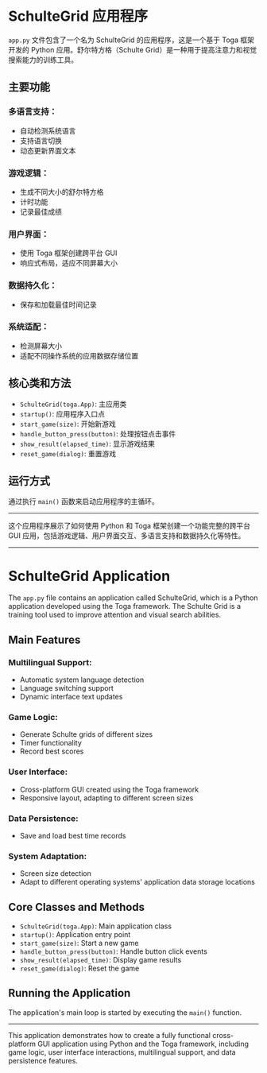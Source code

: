 # SchulteGrid 应用程序

`app.py` 文件包含了一个名为 SchulteGrid 的应用程序，这是一个基于 Toga 框架开发的 Python 应用。舒尔特方格（Schulte Grid）是一种用于提高注意力和视觉搜索能力的训练工具。

## 主要功能

### 多语言支持：

- 自动检测系统语言
- 支持语言切换
- 动态更新界面文本

### 游戏逻辑：

- 生成不同大小的舒尔特方格
- 计时功能
- 记录最佳成绩

### 用户界面：

- 使用 Toga 框架创建跨平台 GUI
- 响应式布局，适应不同屏幕大小

### 数据持久化：

- 保存和加载最佳时间记录

### 系统适配：

- 检测屏幕大小
- 适配不同操作系统的应用数据存储位置

## 核心类和方法

- `SchulteGrid(toga.App)`: 主应用类
- `startup()`: 应用程序入口点
- `start_game(size)`: 开始新游戏
- `handle_button_press(button)`: 处理按钮点击事件
- `show_result(elapsed_time)`: 显示游戏结果
- `reset_game(dialog)`: 重置游戏

## 运行方式

通过执行 `main()` 函数来启动应用程序的主循环。

---

这个应用程序展示了如何使用 Python 和 Toga 框架创建一个功能完整的跨平台 GUI 应用，包括游戏逻辑、用户界面交互、多语言支持和数据持久化等特性。

---

# SchulteGrid Application

The `app.py` file contains an application called SchulteGrid, which is a Python application developed using the Toga framework. The Schulte Grid is a training tool used to improve attention and visual search abilities.

## Main Features

### Multilingual Support:

- Automatic system language detection
- Language switching support
- Dynamic interface text updates

### Game Logic:

- Generate Schulte grids of different sizes
- Timer functionality
- Record best scores

### User Interface:

- Cross-platform GUI created using the Toga framework
- Responsive layout, adapting to different screen sizes

### Data Persistence:

- Save and load best time records

### System Adaptation:

- Screen size detection
- Adapt to different operating systems' application data storage locations

## Core Classes and Methods

- `SchulteGrid(toga.App)`: Main application class
- `startup()`: Application entry point
- `start_game(size)`: Start a new game
- `handle_button_press(button)`: Handle button click events
- `show_result(elapsed_time)`: Display game results
- `reset_game(dialog)`: Reset the game

## Running the Application

The application's main loop is started by executing the `main()` function.

---

This application demonstrates how to create a fully functional cross-platform GUI application using Python and the Toga framework, including game logic, user interface interactions, multilingual support, and data persistence features.